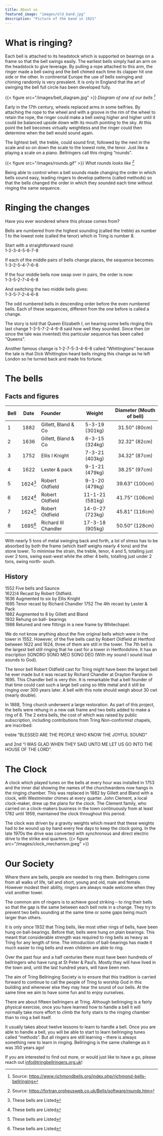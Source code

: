 ```yaml
---
title: About us
featured_image: "images/old_band.jpg"
description: "Picture of the band in 1921"
---
```

# What is ringing?

Each bell is attached to its headstock which is supported on bearings on a frame so that the bell swings easily.   The earliest bells simply had an arm on the headstock to give leverage.  By pulling a rope attached to this arm, the ringer made a bell swing and the bell chimed each time its clapper hit one side or the other.   In continental Europe the use of bells swinging and chiming randomly is very prevalent.  It is only in England that the art of swinging the bell full circle has been developed fully.

{{< figure src="/images/bell_diagram.jpg" >}}
*Diagram of one of our bells [^1]*

Early in the 17th century, wheels replaced arms in some belfries.   By attaching the rope to the wheel and with a groove in the rim of the wheel to retain the rope, the ringer could make a bell swing higher and higher until it could be balanced upside down with its mouth pointing to the sky.  At this point the bell becomes virtually weightless and the ringer could then determine when the bell would sound again.

The lightest bell, the treble, could sound first, followed by the next in the scale and so on down the scale to the lowest note, the tenor.   Just like a playing a scale on a piano.
Bellringers call this ringing “rounds”.

{{< figure src="/images/rounds.gif" >}}
*What rounds looks like [^2]*

Being able to control when a bell sounds made changing the order in which bells sound easy, leading ringers to develop patterns (called methods) so that the bells changed the order in which they sounded each time without ringing the same sequence.  


# Ringing the changes

Have you ever wondered where this phrase comes from?    

Bells are numbered from the highest sounding (called the treble) as number 1 to the lowest note (called the tenor) which in Tring is number 8.

Start with a straightforward round:  
1-2-3-4-5-6-7-8

If each of the middle pairs of bells change places, the sequence becomes:  
1-3-2-5-4-7-6-8

If the four middle bells now swap over in pairs, the order is now:  
1-3-5-2-7-4-6-8

And switching the two middle bells gives:  
1-3-5-7-2-4-6-8

The odd numbered bells in descending order before the even numbered bells.  Each of these sequences, different from the one before is called a change.

The story is told that Queen Elizabeth I, on hearing some bells ringing this last change 1-3-5-7-2-4-6-8 said how well they sounded.  Since then (or since the tale was invented) this particular sequence has been called “Queens”.

Another famous change is 1-2-7-5-3-4-6-8 called “Whittingtons” because the tale is that Dick Whittington heard bells ringing this change as he left London so he turned back and made his fortune.



# The bells
## Facts and figures


| Bell | Date     | Founder              | Weight         | Diameter (Mouth of bell) |
| :--- | :------: | :------------------- | :------------: | :---------------------:  |
| 1    | 1882     | Gillett, Bland & Co  | 5-3-19 (301kg) | 31.50" (80cm)            |
| 2    | 1636     | Gillett, Bland & Co  | 6-3-15 (324kg) | 32.32" (82cm)            |
| 3    | 1752     | Ellis I Knight       | 7-3-21 (403kg) | 34.32" (87cm)            |
| 4    | 1622     | Lester & pack        | 9-1-21 (479kg) | 38.25" (97cm)            |
| 5    | 1624[^3] | Robert Oldfield      | 9-1-20 (479kg) | 39.63" (100cm)           |
| 6    | 1624[^3] | Robert Oldfield      | 11-1-21 (581kg)| 41.75" (106cm)           |
| 7    | 1624[^3] | Robert Oldfield      | 14-0-27 (723kg)| 45.81" (116cm)           |
| 8    | 1695[^3] | Richard III Chandler | 17-3-18 (905kg)| 50.50" (128cm)           |

With nearly 5 tons of metal swinging back and forth, a lot of stress has to be absorbed by both the frame (which itself weighs nearly 4 tons) and the stone tower.  To minimise the strain, the treble, tenor, 4 and 5, totalling just over 2 tons, swing east-west while the other 4 bells, totalling just under 2 tons, swing north- south.

## History
1552 Five bells and Saunce  
1622/4 Recast by Robert Oldfield.  
1636 Augmented to six by Ellis Knight  
1695 Tenor recast by Richard Chandler 1752 The 4th recast by Lester & Pack  
1882 Augmented to 8 by Gillett and Bland  
1932 Rehung on ball- bearings  
1988 Retuned and new fittings in a new frame by Whitechapel.  

We do not know anything about the five original bells which were in the tower in 1552.   However, of the five bells cast by Robert Oldfield at Hertford between 1622 and 1624, three of them are still in the tower.  The 7th bell is the largest bell still ringing that he cast for a tower in Hertfordshire.  It has an inscription SONORO SONO MEO SONO DEO (With my sound I sound loud sounds to God).

The tenor bell Robert Oldfield cast for Tring might have been the largest bell he ever made but it was recast by Richard Chandler at Drayton Parslow in 1695.  This Chandler bell is very thin.  It is remarkable that a bell founder of that time could cast such a large bell using so little metal and it still be ringing over 300 years later.   A bell with this note should weigh about 30 cwt (nearly double).

In 1888, Tring church underwent a large restoration.   As part of this project, the bells were rehung in a new oak frame and two bells added to make a ring of 8.  The 2 extra bells, the cost of which was raised by public subscription, including contributions from Tring Non-conformist chapels, are inscribed:

treble “BLESSED ARE THE PEOPLE WHO KNOW THE JOYFUL SOUND”

and 2nd  “I WAS GLAD WHEN THEY SAID UNTO ME LET US GO INTO THE HOUSE OF THE LORD”.


# The Clock
A clock which played tunes on the bells at every hour was installed in 1753 and the inner dial showing the names of the churchwardens now hangs in the ringing chamber.  This was replaced in 1882 by Gillett and Bland with a clock, with Westminster chimes at every quarter. John Clement, a local clock-maker, drew up the plans for the clock. The Clement family, who carried on a clock-makers business in the town continuously from at least 1782 until 1959, maintained the clock throughout this period.

The clock was driven by a gravity weights which meant that these weights had to be wound up by hand every few days to keep the clock going.  In the late 1970s the drive was converted with synchronous and direct electric drive to the strike and quarters.
{{< figure src="/images/clock_mechanism.jpeg" >}}

# Our Society
Where there are bells, people are needed to ring them.  Bellringers come from all walks of life, tall and short, young and old, male and female.  However modest their ability, ringers are always made welcome when they visit another tower.

The common aim of ringers is to achieve good striking – to ring their bells so that the gap is the same between each bell note in a change.  They try to prevent two bells sounding at the same time or some gaps being much larger than others.

It is only since 1932 that Tring bells, like most other rings of bells, have been hung on ball-bearings.   Before that, bells were hung on plain bearings.   This meant that considerable strength was required to ring bells as heavy as Tring for any length of time.    The introduction of ball-bearings has made it much easier to ring bells and even children are able to ring.

Over the past four and a half centuries there must have been hundreds of bellringers who have rung at St Peter & Paul’s.  Mostly they will have lived in the town and, until the last hundred years, will have been men.   

The aim of Tring Bellringing Society is to ensure that this tradition is carried forward to continue to call the people of Tring to worship God in this building and whenever else they may hear the sound of our bells.  At the same time we aim to have some fun and to enjoy ourselves.

There are about fifteen bellringers at Tring.  Although bellringing is a fairly physical exercise, once you have learned how to handle a bell it will normally take more effort to climb the forty stairs to the ringing chamber than to ring a bell itself.

It usually takes about twelve lessons to learn to handle a bell. Once you are able to handle a bell, you will be able to start to learn bellringing tunes called “methods”. But all ringers are still learning – there is always something new to learn in ringing.  Bellringing is the same challenge as it was 350 years ago!

If you are interested to find out more, or would just like to have a go, please reach out info@tringbellringers.org.uk!


[^1]: Source: https://www.richmondbells.org/index.php/richmond-bells-bellringing
[^2]: Source: https://fortran.orpheusweb.co.uk/Bells/software/rounds.htm
[^3]: These bells are Listed
